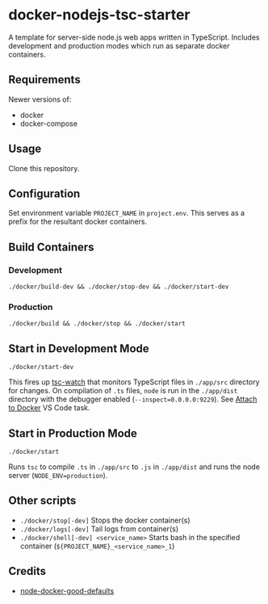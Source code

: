 
# docker-nodejs-tsc-starter

A template for server-side node.js web apps written in TypeScript. Includes development and production modes which run as separate docker containers.

## Requirements

Newer versions of:
* docker
* docker-compose


## Usage
Clone this repository.


## Configuration

Set environment variable `PROJECT_NAME` in `project.env`. This serves as a prefix for the resultant docker containers.


## Build Containers
### Development
```
./docker/build-dev && ./docker/stop-dev && ./docker/start-dev
```

### Production
```
./docker/build && ./docker/stop && ./docker/start
```


## Start in Development Mode
```
./docker/start-dev
```
This fires up [tsc-watch](https://www.npmjs.com/package/tsc-watch) that monitors TypeScript files in `./app/src` directory for changes. On compilation of `.ts` files, `node` is run in the `./app/dist` directory with the debugger enabled (`--inspect=0.0.0.0:9229`). See [Attach to Docker](https://github.com/shirish87/docker-nodejs-tsc-starter/blob/03025a5/.vscode/launch.json) VS Code task.


## Start in Production Mode
```
./docker/start
```
Runs `tsc` to compile `.ts` in `./app/src` to `.js` in `./app/dist` and runs the node server (`NODE_ENV=production`).


## Other scripts

* `./docker/stop[-dev]` Stops the docker container(s)
* `./docker/logs[-dev]` Tail logs from container(s)
* `./docker/shell[-dev] <service_name>` Starts bash in the specified container (`${PROJECT_NAME}_<service_name>_1`)


## Credits

* [node-docker-good-defaults](https://github.com/BretFisher/node-docker-good-defaults)
